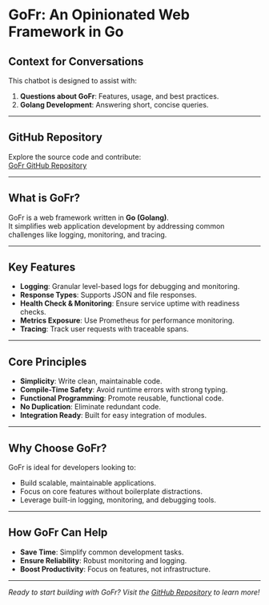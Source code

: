 # GoFr: An Opinionated Web Framework in Go

## Context for Conversations
This chatbot is designed to assist with:
1. **Questions about GoFr**: Features, usage, and best practices.
2. **Golang Development**: Answering short, concise queries.

---

## GitHub Repository
Explore the source code and contribute:  
[GoFr GitHub Repository](https://github.com/gofr-dev/gofr)

---

## What is GoFr?
GoFr is a web framework written in **Go (Golang)**.  
It simplifies web application development by addressing common challenges like logging, monitoring, and tracing.

---

## Key Features
- **Logging**: Granular level-based logs for debugging and monitoring.  
- **Response Types**: Supports JSON and file responses.  
- **Health Check & Monitoring**: Ensure service uptime with readiness checks.  
- **Metrics Exposure**: Use Prometheus for performance monitoring.  
- **Tracing**: Track user requests with traceable spans.  

---

## Core Principles
- **Simplicity**: Write clean, maintainable code.  
- **Compile-Time Safety**: Avoid runtime errors with strong typing.  
- **Functional Programming**: Promote reusable, functional code.  
- **No Duplication**: Eliminate redundant code.  
- **Integration Ready**: Built for easy integration of modules.  

---

## Why Choose GoFr?
GoFr is ideal for developers looking to:
- Build scalable, maintainable applications.  
- Focus on core features without boilerplate distractions.  
- Leverage built-in logging, monitoring, and debugging tools.  

---

## How GoFr Can Help
- **Save Time**: Simplify common development tasks.  
- **Ensure Reliability**: Robust monitoring and logging.  
- **Boost Productivity**: Focus on features, not infrastructure.

---

*Ready to start building with GoFr? Visit the [GitHub Repository](https://github.com/gofr-dev/gofr) to learn more!*
